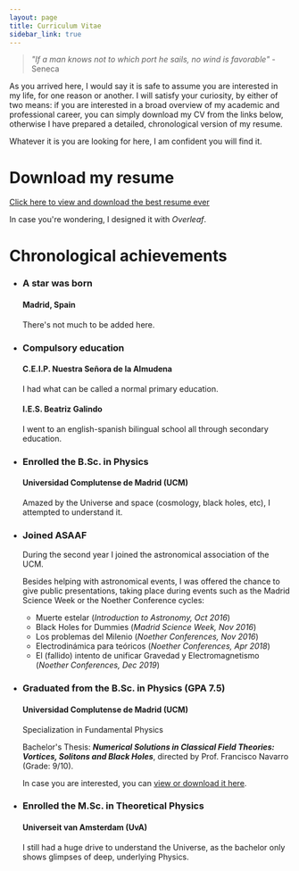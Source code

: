 ```yaml
---
layout: page
title: Curriculum Vitae
sidebar_link: true
---
```



> _"If a man knows not to which port he sails, no wind is favorable"_ - Seneca

As you arrived here, I would say it is safe to assume you are interested in my life, for one reason or another. I will satisfy your curiosity, by either of two means: if you are interested in a broad overview of my academic and professional career, you can simply download my CV from the links below, otherwise I have prepared a detailed, chronological version of my resume. 

Whatever it is you are looking for here, I am confident you will find it. 


# Download my resume

<a href="/files/CV_GCA_data_eng.pdf" target="_blank">Click here to view and download the best resume ever</a>

In case you're wondering, I designed it with _Overleaf_.

# Chronological achievements  

<div id="timeline-content">

  <ul class="timeline">
    <li class="event" data-date="1995">
      <h3>A star was born</h3>
      <h4>Madrid, Spain</h4>
      <p>There's not much to be added here.</p>  
    </li>
    <li class="event" data-date="1995-2013">
      <h3>Compulsory education</h3>
      <h4>C.E.I.P. Nuestra Señora de la Almudena</h4>
      <p>I had what can be called a normal primary education.</p>
      <h4>I.E.S. Beatriz Galindo</h4>
      <p>I went to an english-spanish bilingual school all through secondary education.</p>    
    </li>
    <li class="event" data-date="2013">
      <h3>Enrolled the B.Sc. in Physics</h3>
      <h4>Universidad Complutense de Madrid (UCM)</h4>
      <p>Amazed by the Universe and space (cosmology, black holes, etc), I attempted to understand it.</p>  
    </li>
    <li class="event" data-date="2014-Now">
      <h3>Joined ASAAF</h3>
      <p>During the second year I joined the astronomical association of the UCM.</p>
      <p>Besides helping with astronomical events, I was offered the chance to give public presentations, taking place during events such as the Madrid Science Week or the Noether Conference cycles:</p>
      <ul>
      <li class="subevent"><a>Muerte estelar</a> (<i>Introduction to Astronomy, Oct 2016</i>)</li>
      <li class="subevent"><a>Black Holes for Dummies</a> (<i>Madrid Science Week, Nov 2016</i>)</li>
      <li class="subevent"><a>Los problemas del Milenio</a> (<i>Noether Conferences, Nov 2016</i>)</li>
      <li class="subevent"><a>Electrodinámica para teóricos</a> (<i>Noether Conferences, Apr 2018</i>)</li>
      <li class="subevent"><a>El (fallido) intento de unificar Gravedad y Electromagnetismo</a> (<i>Noether Conferences, Dec 2019</i>)</li>
      </ul>       
    </li>
    <li class="event" data-date="Jul 2017">
      <h3>Graduated from the B.Sc. in Physics (GPA 7.5)</h3>
      <h4>Universidad Complutense de Madrid (UCM)</h4>
      <p>Specialization in Fundamental Physics</p>
      <p>Bachelor's Thesis: <em><strong>Numerical Solutions in Classical Field Theories: Vortices, Solitons and Black Holes</strong></em>, directed by Prof. Francisco Navarro (Grade: 9/10).</p>
      <p>In case you are interested, you can <a href="/files/CV_GCA_data_eng.pdf" target="_blank"> view or download it here</a>.</p>
    </li>
    <li class="event" data-date="Sep 2017">
      <h3>Enrolled the M.Sc. in Theoretical Physics</h3>
      <h4>Universeit van Amsterdam (UvA)</h4>
      <p>I still had a huge drive to understand the Universe, as the bachelor only shows glimpses of deep, underlying Physics.</p>
    </li>
  </ul>
</div>